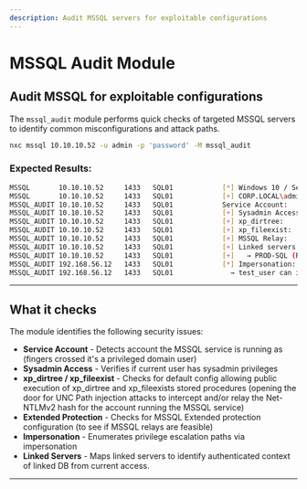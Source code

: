 ```yaml
---
description: Audit MSSQL servers for exploitable configurations
---
```


# MSSQL Audit Module

## Audit MSSQL for exploitable configurations

The `mssql_audit` module performs quick checks of targeted MSSQL servers to identify common misconfigurations and attack paths.
```bash
nxc mssql 10.10.10.52 -u admin -p 'password' -M mssql_audit
```

### Expected Results:
```bash
MSSQL       10.10.10.52     1433   SQL01            [*] Windows 10 / Server 2019 Build 17763 (name:SQL01) (domain:CORP.LOCAL)
MSSQL       10.10.10.52     1433   SQL01            [+] CORP.LOCAL\admin:password (Pwn3d!)
MSSQL_AUDIT 10.10.10.52     1433   SQL01            Service Account:          CORP\sqlsvc (Domain Account)
MSSQL_AUDIT 10.10.10.52     1433   SQL01            [+] Sysadmin Access:          YES
MSSQL_AUDIT 10.10.10.52     1433   SQL01            [+] xp_dirtree:               EXPLOITABLE
MSSQL_AUDIT 10.10.10.52     1433   SQL01            [+] xp_fileexist:             EXPLOITABLE
MSSQL_AUDIT 10.10.10.52     1433   SQL01            [+] MSSQL Relay:              EXPLOITABLE (Extended Protection: OFF)
MSSQL_AUDIT 10.10.10.52     1433   SQL01            [+] Linked servers found:
MSSQL_AUDIT 10.10.10.52     1433   SQL01            [+]   → PROD-SQL (Remote Login: sa) [SA, RPC]
MSSQL_AUDIT 192.168.56.12   1433   SQL01            [*] Impersonation:            1 user(s) can impersonate
MSSQL_AUDIT 192.168.56.12   1433   SQL01              → test_user can impersonate sa
```
___

## What it checks

The module identifies the following security issues:

* **Service Account** - Detects account the MSSQL service is running as (fingers crossed it's a privileged domain user)
* **Sysadmin Access** - Verifies if current user has sysadmin privileges
* **xp_dirtree / xp_fileexist** - Checks for default config allowing public execution of xp_dirtree and xp_fileexists stored procedures (opening the door for UNC Path injection attacks to intercept and/or relay the Net-NTLMv2 hash for the account running the MSSQL service)
* **Extended Protection** - Checks for MSSQL Extended protection configuration (to see if MSSQL relays are feasible)
* **Impersonation** - Enumerates privilege escalation paths via impersonation
* **Linked Servers** - Maps linked servers to identify authenticated context of linked DB from current access.
___
